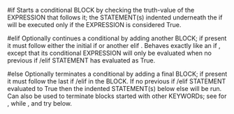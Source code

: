 #if
Starts a conditional BLOCK by checking the truth-value of the EXPRESSION that follows it; the STATEMENT(s) indented underneath the if will be executed only if the EXPRESSION is considered True.

#elif
Optionally continues a conditional by adding another BLOCK; if present it must follow either the initial if or another elif . Behaves exactly like an if , except that its conditional EXPRESSION will only be evaluated when no previous if /elif STATEMENT has evaluated as True.

#else
Optionally terminates a conditional by adding a final BLOCK; if present it must follow the last if /elif in the BLOCK. If no previous if /elif STATEMENT evaluated to True then the indented STATEMENT(s) below else will be run.
Can also be used to terminate blocks started with other KEYWORDs; see for , while , and try below.

